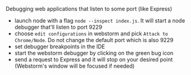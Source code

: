 Debugging web applications that listen to some port (like Express)

- launch node with a flag `node --inspect index.js`. It will start a node debugger that'll listen to port 9229
- choose `edit configurations` in webstorm and pick `Attack to Chrome/Node`. Do not change the default port which is also 9229
- set debugger breakpoints in the IDE
- start the webstorm debugger by clicking on the green bug icon
- send a request to Express and it will stop on your desired point (Webstorm's window will be focused if needed)
